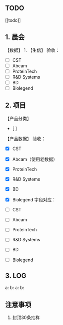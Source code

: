 ## TODO
[[todo]]


## 1. 晨会
【数据】
1. 
【生信】
验收：
- [ ] CST
- [ ] Abcam
- [ ] ProteinTech
- [ ] R&D Systems
- [ ] BD
- [ ] Biolegend
## 2. 项目
【产品分类】
- [ ] 

【产品数据】
验收：
- [x] CST
- [x] Abcam（使用老数据）
- [x] ProteinTech
- [x] R&D Systems
- [x] BD
- [x] Biolegend
字段对应：
- [ ] CST
- [ ] Abcam
- [ ] ProteinTech
- [ ] R&D Systems
- [ ] BD
- [ ] Biolegend



## 3. LOG
a:
b:
a:
b:



## 注意事项
1. 封顶30条抽样








